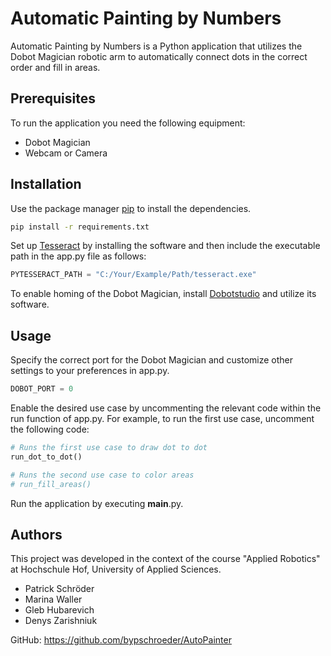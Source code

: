 # Automatic Painting by Numbers

Automatic Painting by Numbers is a Python application that utilizes the Dobot Magician robotic arm to 
automatically connect dots in the correct order and fill in areas.

## Prerequisites
To run the application you need the following equipment:
- Dobot Magician
- Webcam or Camera

## Installation

Use the package manager [pip](https://pip.pypa.io/en/stable/) to install the dependencies.

```bash
pip install -r requirements.txt
```

Set up [Tesseract](https://tesseract-ocr.github.io/tessdoc/Installation.html) by installing the software 
and then include the executable path in the app.py file as follows:

```python
PYTESSERACT_PATH = "C:/Your/Example/Path/tesseract.exe"
```

To enable homing of the Dobot Magician, install 
[Dobotstudio](https://www.dobot-robots.com/products/education/magician.html) and utilize its software.

## Usage

Specify the correct port for the Dobot Magician and customize other settings to your preferences in 
app.py.
```python
DOBOT_PORT = 0
```

Enable the desired use case by uncommenting the relevant code within the run function of app.py. 
For example, to run the first use case, uncomment the following code:
```python
# Runs the first use case to draw dot to dot
run_dot_to_dot()

# Runs the second use case to color areas
# run_fill_areas()
```
Run the application by executing __main__.py.

## Authors
This project was developed in the context of the course "Applied Robotics" at Hochschule Hof, 
University of Applied Sciences.
- Patrick Schröder
- Marina Waller
- Gleb Hubarevich
- Denys Zarishniuk

GitHub: https://github.com/bypschroeder/AutoPainter
